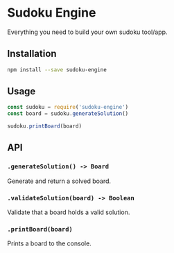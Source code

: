 # Sudoku Engine

Everything you need to build your own sudoku tool/app.

## Installation

```sh
npm install --save sudoku-engine
```

## Usage

```javascript
const sudoku = require('sudoku-engine')
const board = sudoku.generateSolution()

sudoku.printBoard(board)
```

## API

### `.generateSolution() -> Board`

Generate and return a solved board.

### `.validateSolution(board) -> Boolean`

Validate that a board holds a valid solution.

### `.printBoard(board)`

Prints a board to the console.
